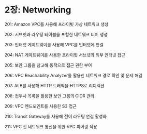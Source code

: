 # 2장: Networking

201: Amazon VPC를 사용해 프라이빗 가상 네트워크 생성

202: 서브넷과 라우팅 테이블을 포함한 네트워크 티어 생성

203: 인터넷 게이트웨이를 사용해 VPC를 인터넷에 연결

204: NAT 게이트웨이를 사용한 프라이빗 서브넷의 외부 인터넷 접근

205: 보안 그룹을 참고해 동적으로 접근 권한 부여

206: VPC Reachability Analyzer를 활용한 네트워크 경로 확인 및 문제 해결

207: ALB를 사용해 HTTP 트래픽을 HTTPS로 리디렉션

208: 접두사 목록을 활용한 보안 그룹의 CIDR 관리

209: VPC 엔드포인트를 사용한 S3 접근

210: Transit Gateway를 사용해 전이 라우팅 연결 활성화

211: VPC 간 네트워크 통신을 위한 VPC 피어링 적용
